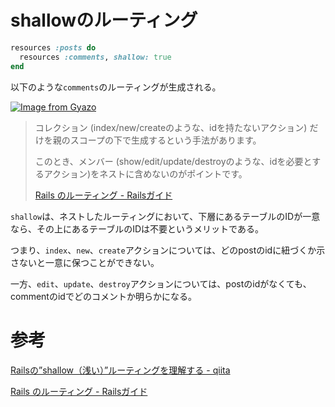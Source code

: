 # shallowのルーティング

```ruby
resources :posts do
  resources :comments, shallow: true
end
```
以下のような`comments`のルーティングが生成される。

[![Image from Gyazo](https://i.gyazo.com/1765902009fa4e0f0af3484cb70f085c.png)](https://gyazo.com/1765902009fa4e0f0af3484cb70f085c)


>コレクション (index/new/createのような、idを持たないアクション) だけを親のスコープの下で生成するという手法があります。
>
>このとき、メンバー (show/edit/update/destroyのような、idを必要とするアクション)をネストに含めないのがポイントです。
>
> [Rails のルーティング - Railsガイド](https://railsguides.jp/routing.html#%E6%B5%85%E3%81%84%E3%83%8D%E3%82%B9%E3%83%88)

`shallow`は、ネストしたルーティングにおいて、下層にあるテーブルのIDが一意なら、その上にあるテーブルのIDは不要というメリットである。

つまり、`index`、`new`、`create`アクションについては、どのpostのidに紐づくか示さないと一意に保つことができない。

一方、`edit`、`update`、`destroy`アクションについては、postのidがなくても、commentのidでどのコメントか明らかになる。

# 参考

[Railsの”shallow（浅い）”ルーティングを理解する - qiita](https://qiita.com/tanutanu/items/a245f7691c77b56d4cd3)

[Rails のルーティング - Railsガイド](https://railsguides.jp/routing.html#%E6%B5%85%E3%81%84%E3%83%8D%E3%82%B9%E3%83%88)
